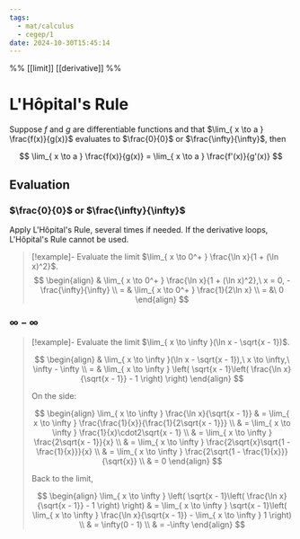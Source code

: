 ```yaml
---
tags:
  - mat/calculus
  - cegep/1
date: 2024-10-30T15:45:14
---
```


%% [[limit]] [[derivative]] %%

# L'Hôpital's Rule

Suppose $f$ and $g$ are differentiable functions and that $\lim_{ x \to a } \frac{f(x)}{g(x)}$ evaluates to $\frac{0}{0}$ or $\frac{\infty}{\infty}$, then

$$
\lim_{ x \to a } \frac{f(x)}{g(x)} = \lim_{ x \to a } \frac{f'(x)}{g'(x)}
$$

## Evaluation

### $\frac{0}{0}$ or $\frac{\infty}{\infty}$

Apply L'Hôpital's Rule, several times if needed.
If the derivative loops, L'Hôpital's Rule cannot be used.

> [!example]- Evaluate the limit $\lim_{ x \to 0^+ } \frac{\ln x}{1 + (\ln x)^2}$.
> $$
> \begin{align}
>  & \lim_{ x \to 0^+ } \frac{\ln x}{1 + (\ln x)^2},\ x = 0, -\frac{\infty}{\infty} \\
> = & \lim_{ x \to 0^+ } \frac{1}{2\ln x} \\
> = &\ 0
> \end{align}
> $$

### $\infty - \infty$

> [!example]- Evaluate the limit $\lim_{ x \to \infty }(\ln x - \sqrt{x - 1})$.
>
> $$
> \begin{align}
>  & \lim_{ x \to \infty }(\ln x - \sqrt{x - 1}),\ x \to \infty,\ \infty - \infty \\
> = & \lim_{ x \to \infty } \left( \sqrt{x - 1}\left( \frac{\ln x}{\sqrt{x - 1}} - 1 \right) \right)
> \end{align}
> $$
>
> On the side:
>
> $$
> \begin{align}
> \lim_{ x \to \infty } \frac{\ln x}{\sqrt{x - 1}} & = \lim_{ x \to \infty } \frac{\frac{1}{x}}{\frac{1}{2\sqrt{x - 1}}} \\
>  & = \lim_{ x \to \infty } \frac{1}{x}\cdot2\sqrt{x - 1} \\
>  & = \lim_{ x \to \infty } \frac{2\sqrt{x - 1}}{x} \\
>  & = \lim_{ x \to \infty } \frac{2\sqrt{x}\sqrt{1 - \frac{1}{x}}}{x} \\
>  & = \lim_{ x \to \infty } \frac{2\sqrt{1 - \frac{1}{x}}}{\sqrt{x}} \\
>  & = 0
> \end{align}
> $$
>
> Back to the limit,
>
> $$
> \begin{align}
> \lim_{ x \to \infty } \left( \sqrt{x - 1}\left( \frac{\ln x}{\sqrt{x - 1}} - 1 \right) \right) & = \lim_{ x \to \infty } \sqrt{x - 1}\left( \lim_{ x \to \infty } \frac{\ln x}{\sqrt{x - 1}} - \lim_{ x \to \infty } 1 \right) \\
>  & = \infty(0 - 1) \\
>  & = -\infty
> \end{align}
> $$
